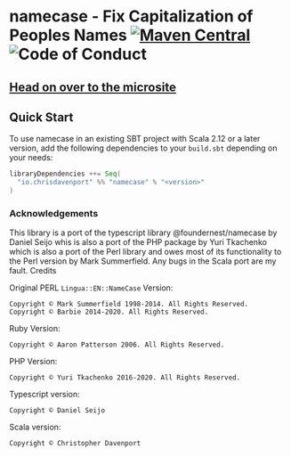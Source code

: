 # namecase - Fix Capitalization of Peoples Names [![Maven Central](https://maven-badges.herokuapp.com/maven-central/io.chrisdavenport/namecase_2.13/badge.svg)](https://maven-badges.herokuapp.com/maven-central/io.chrisdavenport/namecase_2.13) ![Code of Conduct](https://img.shields.io/badge/Code%20of%20Conduct-Scala-blue.svg)

## [Head on over to the microsite](https://davenverse.github.io/namecase)

## Quick Start

To use namecase in an existing SBT project with Scala 2.12 or a later version, add the following dependencies to your
`build.sbt` depending on your needs:

```scala
libraryDependencies ++= Seq(
  "io.chrisdavenport" %% "namecase" % "<version>"
)
```

### Acknowledgements

This library is a port of the typescript library @foundernest/namecase by Daniel Seijo whis is also a port of the PHP package by Yuri Tkachenko which is also a port of the Perl library and owes most of its functionality to the Perl version by Mark Summerfield. Any bugs in the Scala port are my fault.
Credits

Original PERL `Lingua::EN::NameCase` Version:

    Copyright © Mark Summerfield 1998-2014. All Rights Reserved.
    Copyright © Barbie 2014-2020. All Rights Reserved.

Ruby Version:

    Copyright © Aaron Patterson 2006. All Rights Reserved.

PHP Version:

    Copyright © Yuri Tkachenko 2016-2020. All Rights Reserved.

Typescript version:

    Copyright © Daniel Seijo

Scala version:

    Copyright © Christopher Davenport

